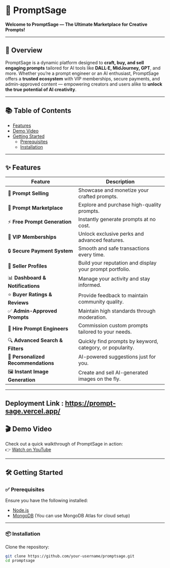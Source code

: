 # 🚀 PromptSage

**Welcome to PromptSage — The Ultimate Marketplace for Creative Prompts!**

---

## 🌟 Overview

PromptSage is a dynamic platform designed to **craft, buy, and sell engaging prompts** tailored for AI tools like **DALL·E, MidJourney, GPT**, and more. Whether you’re a prompt engineer or an AI enthusiast, PromptSage offers a **trusted ecosystem** with VIP memberships, secure payments, and admin-approved content — empowering creators and users alike to **unlock the true potential of AI creativity**.

---

## 📚 Table of Contents

- [Features](#features)  
- [Demo Video](#demo-video)  
- [Getting Started](#getting-started)  
  - [Prerequisites](#prerequisites)  
  - [Installation](#installation)  

---

## ✨ Features

| Feature                             | Description                                                                 |
|-------------------------------------|-----------------------------------------------------------------------------|
| 🎨 **Prompt Selling**               | Showcase and monetize your crafted prompts.                                |
| 🛒 **Prompt Marketplace**           | Explore and purchase high-quality prompts.                                 |
| ⚡ **Free Prompt Generation**       | Instantly generate prompts at no cost.                                     |
| 💎 **VIP Memberships**              | Unlock exclusive perks and advanced features.                              |
| 🔒 **Secure Payment System**        | Smooth and safe transactions every time.                                   |
| 👤 **Seller Profiles**              | Build your reputation and display your prompt portfolio.                   |
| 📊 **Dashboard & Notifications**    | Manage your activity and stay informed.                                    |
| ⭐ **Buyer Ratings & Reviews**      | Provide feedback to maintain community quality.                            |
| ✅ **Admin-Approved Prompts**       | Maintain high standards through moderation.                                |
| 🤝 **Hire Prompt Engineers**        | Commission custom prompts tailored to your needs.                          |
| 🔍 **Advanced Search & Filters**    | Quickly find prompts by keyword, category, or popularity.                  |
| 🧠 **Personalized Recommendations** | AI-powered suggestions just for you.                                       |
| 🖼️ **Instant Image Generation**     | Create and sell AI-generated images on the fly.                            |

---

## Deployment Link : https://prompt-sage.vercel.app/

## 🎬 Demo Video

Check out a quick walkthrough of PromptSage in action:  
👉 [Watch on YouTube](https://www.youtube.com/watch?v=P1j9AOkzhqU)

---

## 🛠️ Getting Started

### ✅ Prerequisites

Ensure you have the following installed:

- [Node.js](https://nodejs.org/)
- [MongoDB](https://www.mongodb.com/) (You can use MongoDB Atlas for cloud setup)

---

### 📦 Installation

Clone the repository:

```bash
git clone https://github.com/your-username/promptsage.git
cd promptsage
